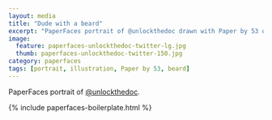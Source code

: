 ```yaml
---
layout: media
title: "Dude with a beard"
excerpt: "PaperFaces portrait of @unlockthedoc drawn with Paper by 53 on an iPad."
image: 
  feature: paperfaces-unlockthedoc-twitter-lg.jpg
  thumb: paperfaces-unlockthedoc-twitter-150.jpg
category: paperfaces
tags: [portrait, illustration, Paper by 53, beard]
---
```


PaperFaces portrait of [@unlockthedoc](http://twitter.com/unlockthedoc).

{% include paperfaces-boilerplate.html %}